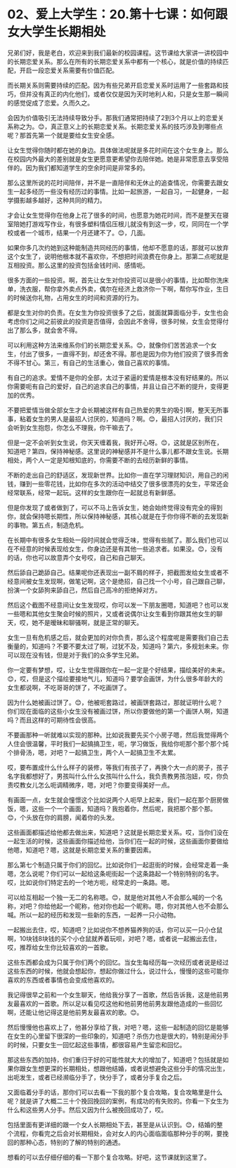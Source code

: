 # 02、爱上大学生：20.第十七课：如何跟女大学生长期相处

兄弟们好，我是老白，欢迎来到我们最新的校园课程。这节课给大家讲一讲校园中的长期恋爱关系。那么在所有的长期恋爱关系中都有一个核心，就是价值的持续匹配，开启一段恋爱关系需要有价值匹配。

而长期关系则需要持续的匹配。因为有些兄弟开启恋爱关系时运用了一些套路和技巧，但并没有真正的内化他们，或者仅仅是因为天时地利人和，只是女生那一瞬间的感觉促成了恋爱。久而久之。

会因为价值吸引无法持续导致分手。那我们通常把持续了2到3个月以上的恋爱关系称之为。😊，真正意义上的长期恋爱关系。长期恋爱关系的技巧涉及到哪些点呢？那首先第一个就是要给女生安全感。

让女生觉得你随时都在她的身边。具体做法呢就是多花时间在这个女生身上。那么在校园内外最大的差别就是女生更愿意更希望你去陪伴她。她是非常愿意去享受陪伴的。因为我们都知道学生的空余时间是非常多的。

那么这里所说的花时间陪伴，并不是一直陪伴和无休止的追查情况，你需要去跟女生一起多经历一些没有经历过的事情。比如一起旅游，一起自习，一起健身，一起学摄影越多越好，这种共同的精力。

才会让女生觉得你在他身上花了很多的时间，也愿意为她花时间，而不是整天在寝室陪她打游戏写作业，有很多塑料情侣压根儿就没有到这一步，哎，同同在一个学校或者一个城市，结果一个月还建不了。😊，几面。

如果你多几次约她到这种能制造共同经历的事情，他却不愿意的话，那就可以放弃这个女生了，说明他根本就不喜欢你，不想把时间浪费在你身上。那第二点呢就是互相投资。那么这里的投资包括金钱时间、感情呃。

很多方面的一些投资。啊，首先让女生对你投资可以是很小的事情，比如帮你洗床单，洗衣服，帮你拿外卖点外卖，偶尔在经济上救济你一下啊，帮你写作业，生日的时候送你礼物，占用女生的时间和资源的行为。

都是女生对你的负责。在女生为你投资很多了之后，就面就算面临分手，女生也会考虑你们之间之前彼此的投资是否值得，会因此不舍得，很多时候，女生会觉得付出了那么多，就会舍不得。

可以利用这种方法来维系你们的长期恋爱关系。😊，就像你们苦苦追求一个女生，付出了很多，一直得不到，却还舍不得。那也是因为你为他们投资了很多而舍不得不甘心。第三，有自己的生活重心，做自己喜欢的事情。

有自己的追求。爱情不是你的全部，太过于紧逼的爱情是根本没有好结果的。所以你需要呃有自己的爱好，自己的追求自己的事情，并且让自己不断的提升，变得更加的优秀。

不要把爱情当做全部女生才会长期被这样有自己热爱的男生的吸引啊，整天无所事事，粘着女生的男人是最招人讨厌的，知道吗？啊。😊，最招人讨厌的，我们只会听到女生抱怨，你怎么不理我，你干嘛去了。

但是一定不会听到女生说，你天天缠着我，我好开心呀。😊，这就是区别所在，知道吧？第四，保持神秘感。这里说的神秘感并不是什么事儿都不跟女生说。长期相处，两个人一定是知根知底的，你需要不断的去经历新鲜的事情。

不断的走出自己的舒适区，发现新世界。比如你一直在学习理财知识，用自己的闲钱，赚到一些零花钱，比如你在多次的活动中结交了很多很漂亮的女生，平常还会经常联系，经常一起玩。这样的女生跟你在一起就总有新鲜感。

但是你发现了或者做到了，可以不马上告诉女生，她会始终觉得没有完全的得到你，就会保持嗯长期性，所以保持神秘感，其核心就是在于你你得不断的去发现新的事物。第五点，制造危机。

在长期中有很多女生相处一段时间就会觉得乏味，觉得有些腻了。那么我们也可以在不经意的时候表现给女生，你身边还是有其他一些追求者。如果没。😊，没有的话，你也可以故意弄个女号哎，自己和自己聊天。

然后舔自己跪舔自己。结果呢你还表现出一副不屑的样子，把截图发给女生或者不经意间被女生发现啊，做笔记啊，这个是绝招，自己找一个小号，自己跟自己聊，扮演一个女舔狗来舔自己，然后自己高冷的拒绝掉对方。

然后这个截图不经意间让女生发现哎，你可以发一下朋友圈嗯，知道吧？也可以发一些嗯和其他女生聚会时候的照片，又或者说偶尔让女生看到你跟其他女生的聊天，哎，她不是暧昧和聊骚啊，就是正常的聊天。

女生一旦有危机感之后，就会更加的对你负责，那么这个程度呢是需要我们自己去衡量的，知道吗？不要不要太过了啊，过犹不及，知道吗？第六，多规划未来。你可以现在没有钱，但是对于我们的众多学生兄弟。

你一定要有梦想，哎，让女生觉得跟你在一起一定是个好结果，描绘美好的未来。😊，哎，但是这个描绘要接地气儿，知道吗？要学会画饼，为什么很多年龄大的女生都说啊，不吃哥哥的饼了，不吃画饼了。

因为什么她被画过饼了。😊，他被呃套路过，被画饼套路过，那就证明什么呢？你们现在面临的这些小女生没有被画过饼，所以你要做他的第一个画饼人啊，知道吗？而且这样的可期待性会很高。

不要画那种一听就难以实现的那种。比如说我要先买个小房子嗯，然后我觉得两个人住会很温馨，平时我们一起搞搞卫生，呃，学习做饭，我给你呃那个那个那个炖个排骨汤，嗯，对吧？一起搞卫生，两个人一起搞卫生不太累。

哎，要布置成什么什么样子的装修，等我们有孩子了，再换个大一点的房子，孩子名字我都想好了，男孩叫什么什么女孩叫什么什么，我负责教男孩泡妞，哎，你负责哎教女儿怎么呃调精微序，嗯，对吧？你要变得美好一点。

有画面一点，女生就会憧憬这个比如说两个人呃早上起来，我们一起在那个厨房做饭，嗯，这些一个一个画面，知道吗？我抱着你，然后呢，我把那个那个那。😊，个头放在你的肩膀，闻着你的头发。

这些画面都描述给他都去做出来，知道吧？这就是长期恋爱关系。哎，当你们没在一起生活的时候，这些画面你描述给他，当你们在一起的时候，这些画面你要做给他嗯，知道吧？嗯，这就是长期恋爱关系的重要因素。

那么第七个制造只属于你们的回忆。比如说你们一起逛街的时候，会经常走着一条嗯，怎么说呢？你们可以一起给这条呃街起一个这条路起一个特别特别的名字。哎，比如说你们特定去的一个地方呃，经常走的一条路。嗯。

可以给互相起一个独一无二的名称嗯。😊，就是他对其他人不会那么喊的一个名称，对吧？你给他起一个昵称，他对你也起一个昵称。嗯，你对其他人也不会那么喊。所以一起的经历和发现一些新的东西，一起养一只小动物。

一起搬出去住，哎，知道吧？比如说你不想养猫养狗的话，你可以买一只小仓鼠啊，10块钱8块钱的买个小仓鼠就养着玩呗，对吧？嗯，或者说一起搬出去住，哎，推荐给女生你比较喜欢的一首歌。

这些东西都会成为只属于你们两个的回忆。当女生每经历每一次经历或者说是经过这些东西的时候，他就会想起你，想起你做过什么，说过什么，慢慢的这些可能你喜欢的东西或者事情也会变成他喜欢的。

我记得很早之前和一个女生聊天，他给我分享了一首歌，然后告诉我，这是他前男友最喜欢的一首歌。所以足以看见哎这他和他前男他前男友跟他造成的一些回忆啊，还能让他记得这是他前男友最喜欢的歌。😊。

然后慢慢他也喜欢上了，他甚分享给了我，对吧？嗯，这些一起制造的回忆是能够在女生的心里留下很深的一些印象的，知道吧？杀伤力也是很大的，特别是闹分手的时候，只要女生一回忆起这些事情，都很容易产生留恋和回忆。

那这些东西的加持，你们重归于好的可能性就大大的增加了，知道吧？包括就是如果你跟女生想更深的长期相处，想跟他结婚，或者说想避免这些分手的情况出生，出呃发生，或者已经濒临分手了，快分手了，或者分手复合之后。

又面临着分手的话，那你们可以去看一下我的那个复合攻略，复合攻略里是什么呢？就是讲了大概二三十个挽回挽回的案例，有成功的有失败的。你看一下女生为什么和这些男人分手。然后又因为什么被挽回成功了，哎。

包括里面有更详细的跟一个女人长期相处下去，甚至是从认识到。😊，结婚的整个流程，你看完之后会对长期相处，会对女人的内心面临面临那种分手的啊，要挽回的那种心态，特别的了解的特别的通透。

想看的可以去仔细仔细的看一下那个复合攻略。好吧，这节课就到这里了。